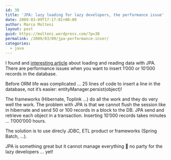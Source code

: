 ```yaml
---
id: 38
title: 'JPA: lazy loading for lazy developers, the performance issue'
date: 2009-03-09T17:17:01+00:00
author: Marco Molteni
layout: post
guid: https://molteni.wordpress.com/?p=38
permalink: /2009/03/09/jpa-performance-inser/
categories:
  - java
---
```

I found and [interesting article](https://terrazadearavaca.blogspot.com/2008/12/jpa-implementations-comparison.html) about loading and reading data with JPA. There are performance issues when you want to insert 1&#8217;000 or 10&#8217;000 records in the database.
  
Before ORM life was complicated &#8230; 25 lines of code to insert a line in the database, not it&#8217;s easier: entityManager.persist(object)!
  
The frameworks (Hibernate, Toplink &#8230;) do all the work and they do very well the work. The problem with JPA is that we cannot flush the session like in hibernate and send 50 or 100 records in a block to the DB. JPA send and retrieve each object in a transaction. Inserting 10&#8217;000 records takes minutes &#8230; 1&#8217;000&#8217;000 hours.
  
The solution is to use direcly JDBC, ETL product or frameworks (Spring Batch, &#8230;).
  
JPA is something great but it cannot manage everything 🙁 no party for the lazy developers &#8230; yet!
